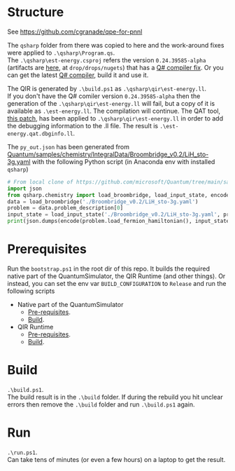 # Structure
See https://github.com/cgranade/qpe-for-pnnl  

The `qsharp` folder from there was copied to here and the work-around fixes were applied to `.\qsharp\Program.qs`.  
The `.\qsharp\est-energy.csproj` refers the version `0.24.39585-alpha` (artifacts are [here](https://dev.azure.com/ms-quantum-public/Microsoft%20Quantum%20(public)/_build/results?buildId=39585&view=artifacts&pathAsName=false&type=publishedArtifacts), at `drop/drops/nugets`) that has a [Q# compiler fix](https://github.com/microsoft/qsharp-compiler/pull/1373). Or you can get the latest [Q# compiler](https://github.com/microsoft/qsharp-compiler), build it and use it.

The QIR is generated by `.\build.ps1` as `.\qsharp\qir\est-energy.ll`.  
If you don't have the Q# comiler version `0.24.39585-alpha` then the generation of the `.\qsharp\qir\est-energy.ll` will fail, but a copy of it is available as `.\est-energy.ll`. The compilation will continue.
The QAT tool, [this patch](https://github.com/qir-alliance/qat/pull/66), has been applied to `.\qsharp\qir\est-energy.ll` in order to add the debugging information to the .ll file. The result is `.\est-energy.qat.dbginfo.ll`.

The `py_out.json` has been generated from [Quantum/samples/chemistry/IntegralData/Broombridge_v0.2/LiH_sto-3g.yaml](https://github.com/microsoft/Quantum/blob/main/samples/chemistry/IntegralData/Broombridge_v0.2/LiH_sto-3g.yaml) with the following Python script
(in Anaconda env with installed `qsharp`)
```py
# From local clone of https://github.com/microsoft/Quantum/tree/main/samples/chemistry/IntegralData/
import json
from qsharp.chemistry import load_broombridge, load_input_state, encode
data = load_broombridge('./Broombridge_v0.2/LiH_sto-3g.yaml')
problem = data.problem_description[0]
input_state = load_input_state('./Broombridge_v0.2/LiH_sto-3g.yaml', problem.initial_state_suggestions[0]['Label'])
print(json.dumps(encode(problem.load_fermion_hamiltonian(), input_state)))
```

# Prerequisites
Run the `bootstrap.ps1` in the root dir of this repo. It builds the required native part of the QuantumSimulator, the QIR Runtime (and other things).
Or instead, you can set the env var `BUILD_CONFIGURATION` to `Release` and run the following scripts
* Native part of the QuantumSimulator
  * [Pre-requisites](https://github.com/microsoft/qsharp-runtime/blob/main/src/Simulation/Native/prerequisites.ps1).
  * [Build](https://github.com/microsoft/qsharp-runtime/blob/main/src/Simulation/Native/build-native-simulator.ps1).
* QIR Runtime
  * [Pre-requisites](https://github.com/microsoft/qsharp-runtime/blob/main/src/Qir/Runtime/prerequisites.ps1).
  * [Build](https://github.com/microsoft/qsharp-runtime/blob/main/src/Qir/Runtime/build-qir-runtime.ps1).

# Build 
`.\build.ps1`.  
The build result is in the `.\build` folder. If during the rebuild you hit unclear errors then remove the `.\build` folder and run `.\build.ps1` again.

# Run
`.\run.ps1`.  
Can take tens of minutes (or even a few hours) on a laptop to get the result.
